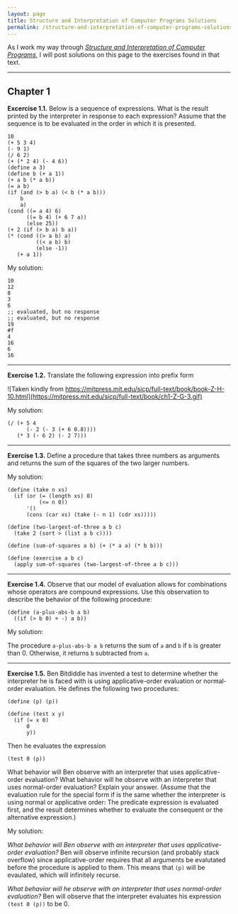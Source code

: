 ```yaml
---
layout: page
title: Structure and Interpretation of Computer Programs Solutions
permalink: /structure-and-interpretation-of-computer-programs-solutions/
---
```


As I work my way through [*Structure and Interpretation of Computer Programs*](https://mitpress.mit.edu/sicp/full-text/book/book.html), I will post solutions on this page to the exercises found in that text.

--------------------------------------------

## Chapter 1

**Excercise 1.1.** Below is a sequence of expressions. What is the result printed by the interpreter in response to each expression? Assume that the sequence is to be evaluated in the order in which it is presented.

```
10
(+ 5 3 4)
(- 9 1)
(/ 6 2)
(+ (* 2 4) (- 4 6))
(define a 3)
(define b (+ a 1))
(+ a b (* a b))
(= a b)
(if (and (> b a) (< b (* a b)))
    b
    a)
(cond ((= a 4) 6)
      ((= b 4) (+ 6 7 a))
      (else 25))
(+ 2 (if (> b a) b a))
(* (cond ((> a b) a)
         ((< a b) b)
         (else -1))
   (+ a 1))
```

My solution:

```
10
12
8
3
6
;; evaluated, but no response
;; evaluated, but no response
19
#f
4
16
6
16
```

--------------------------------------

**Exercise 1.2.**  Translate the following expression into prefix form

![Taken kindly from https://mitpress.mit.edu/sicp/full-text/book/book-Z-H-10.html](https://mitpress.mit.edu/sicp/full-text/book/ch1-Z-G-3.gif)

My solution:

```
(/ (+ 5 4
      (- 2 (- 3 (+ 6 0.8))))
   (* 3 (- 6 2) (- 2 7)))
```

----------------------------

**Exercise 1.3.**  Define a procedure that takes three numbers as arguments and returns the sum of the squares of the two larger numbers.

My solution:

```
(define (take n xs)
  (if (or (= (length xs) 0)
          (<= n 0))
      '()
      (cons (car xs) (take (- n 1) (cdr xs)))))

(define (two-largest-of-three a b c)
  (take 2 (sort > (list a b c))))

(define (sum-of-squares a b) (+ (* a a) (* b b)))

(define (exercise a b c)
  (apply sum-of-squares (two-largest-of-three a b c)))
```

----------------------------

**Exercise 1.4.**  Observe that our model of evaluation allows for combinations whose operators are compound expressions. Use this observation to describe the behavior of the following procedure:

```
(define (a-plus-abs-b a b)
  ((if (> b 0) + -) a b))
```

My solution:

The procedure `a-plus-abs-b a b` returns the sum of `a` and `b` if `b` is greater than 0. Otherwise, it returns `b` subtracted from `a`.

-------------------------------

**Exercise 1.5.**  Ben Bitdiddle has invented a test to determine whether the interpreter he is faced with is using applicative-order evaluation or normal-order evaluation. He defines the following two procedures:

```
(define (p) (p))

(define (test x y)
  (if (= x 0)
      0
      y))
```

Then he evaluates the expression

```
(test 0 (p))
```

What behavior will Ben observe with an interpreter that uses applicative-order evaluation? What behavior will he observe with an interpreter that uses normal-order evaluation? Explain your answer. (Assume that the evaluation rule for the special form if is the same whether the interpreter is using normal or applicative order: The predicate expression is evaluated first, and the result determines whether to evaluate the consequent or the alternative expression.)

My solution:

*What behavior will Ben observe with an interpreter that uses applicative-order evaluation?* Ben will observe infinite recursion (and probably stack overflow) since applicative-order requires that all arguments be evalutated before the procedure is applied to them. This means that `(p)` will be evaulated, which will infinitely recurse.

*What behavior will he observe with an interpreter that uses normal-order evaluation?* Ben will observe that the interpreter evaluates his expression `(test 0 (p))` to be 0.